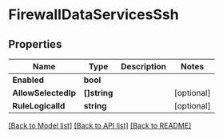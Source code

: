 # FirewallDataServicesSsh

## Properties

Name | Type | Description | Notes
------------ | ------------- | ------------- | -------------
**Enabled** | **bool** |  | 
**AllowSelectedIp** | **[]string** |  | [optional] 
**RuleLogicalId** | **string** |  | [optional] 

[[Back to Model list]](../README.md#documentation-for-models) [[Back to API list]](../README.md#documentation-for-api-endpoints) [[Back to README]](../README.md)


